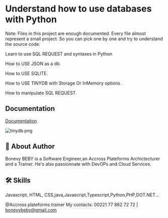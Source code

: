 # Understand how to use databases with Python 

Note: Files in this  project are enough documented.
Every file almost represent a small project.
So you can pick one by one and try to understand the source code.

Learn to use SQL REQUEST and syntaxes in Python

How to USE JSON as a db.

How to USE SQLITE.

How to USE TINYDB with Storage Or InMemory options .

How to manipulate SQL REQUEST.

## Documentation

[Documentation](https://docs.python.org/3/library/sqlite3.html)

![tinydb.png](tinydb.png)

## 🚀 About Author
Bonevy BEBY is a Software Engineer,an Accross Plateforms Archictecturer and a Trainer. He's also passionnate with DevOPs and Cloud Services.


## 🛠 Skills
Javascript, HTML, CSS,java,Javascript,Typescript,Python,PHP,DOT.NET...

@Accross plateforms trainer
My contacts: 00221 77 862 72 72 | bonevybeby@gmail.com